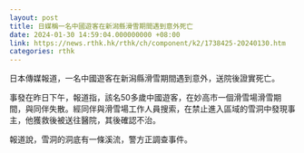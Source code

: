```yaml
---
layout: post
title: 日媒稱一名中國遊客在新潟縣滑雪期間遇到意外死亡
date: 2024-01-30 14:59:04.000000000 +08:00
link: https://news.rthk.hk/rthk/ch/component/k2/1738425-20240130.htm
categories: rthk
---
```


日本傳媒報道，一名中國遊客在新潟縣滑雪期間遇到意外，送院後證實死亡。

事發在昨日下午，報道指，該名50多歲中國遊客，在妙高市一個滑雪場滑雪期間，與同伴失散。經同伴與滑雪場工作人員搜索，在禁止進入區域的雪洞中發現事主，他獲救後被送往醫院，其後確認不治。

報道說，雪洞的洞底有一條溪流，警方正調查事件。
